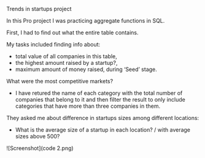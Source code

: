 Trends in startups project

In this Pro project I was practicing aggregate functions in SQL.  

First, I had to find out what the entire table contains.

My tasks included finding info about: 
  - total value of all companies in this table,   
  - the highest amount raised by a startup?,    
  - maximum amount of money raised, during ‘Seed’ stage.    

What were the most competitive markets?    
 - I have retured the name of each category with the total number of companies that belong to it and then filter the result to only include categories that have more than three       companies in them.
 
 They asked me about difference in startups sizes among different locations:
  - What is the average size of a startup in each location? / with average sizes above 500?
  
  
  
  ![Screenshot](code 2.png)
